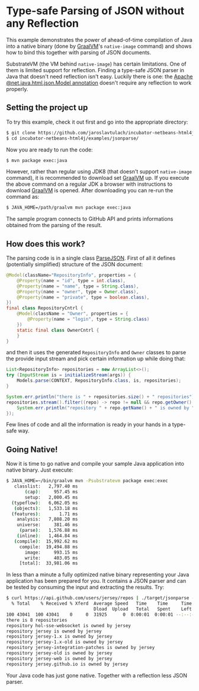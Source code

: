 # Type-safe Parsing of JSON without any Reflection

This example demonstrates the power of ahead-of-time compilation of Java
into a native binary (done by [GraalVM](http://www.oracle.com/technetwork/oracle-labs/program-languages/overview/)'s
`native-image` command) and shows how to bind this together with
parsing of JSON documents.

SubstrateVM (the VM behind `native-image`) has certain limitations. One of them
is limited support for reflection. Finding a type-safe JSON parser in Java
that doesn't need reflection isn't easy. Luckily there is one: the
[Apache @net.java.html.json.Model annotation](https://github.com/apache/incubator-netbeans-html4j)
doesn't require any reflection to work properly.

## Setting the project up

To try this example, check it out first and go into the appropriate directory:
```bash
$ git clone https://github.com/jaroslavtulach/incubator-netbeans-html4j/ -b examples
$ cd incubator-netbeans-html4j/examples/jsonparse/
```
Now you are ready to run the code:
```bash
$ mvn package exec:java
```
However, rather than regular using JDK8 (that doesn't support `native-image` command), 
it is recommended to download set [GraalVM](http://www.oracle.com/technetwork/oracle-labs/program-languages/overview/)
up. If you execute the above command on a regular JDK a browser with instructions
to download [GraalVM](http://www.oracle.com/technetwork/oracle-labs/program-languages/overview/)
is opened. After downloading you can re-run the command as:
```bash
$ JAVA_HOME=/path/graalvm mvn package exec:java 
```
The sample program connects to GitHub API and prints informations obtained from
the parsing of the result.

## How does this work?

The parsing code is in a single class [ParseJSON](https://github.com/JaroslavTulach/incubator-netbeans-html4j/blob/examples/examples/jsonparse/src/main/java/org/apidesign/demo/jsonparse/ParseJSON.java).
First of all it defines (potentially simplified) structure of the JSON document:
```java
@Model(className="RepositoryInfo", properties = {
    @Property(name = "id", type = int.class),
    @Property(name = "name", type = String.class),
    @Property(name = "owner", type = Owner.class),
    @Property(name = "private", type = boolean.class),
})
final class RepositoryCntrl {
    @Model(className = "Owner", properties = {
        @Property(name = "login", type = String.class)
    })
    static final class OwnerCntrl {
    }
}
```
and then it uses the generated `RepositoryInfo` and `Owner` classes to parse
the provide input stream and pick certain information up while doing that:
```java
List<RepositoryInfo> repositories = new ArrayList<>();
try (InputStream is = initializeStream(args)) {
    Models.parse(CONTEXT, RepositoryInfo.class, is, repositories);
}

System.err.println("there is " + repositories.size() + " repositories");
repositories.stream().filter((repo) -> repo != null && repo.getOwner() != null).forEach((repo) -> {
    System.err.println("repository " + repo.getName() + " is owned by " + repo.getOwner().getLogin());
});
```
Few lines of code and all the information is ready in your hands in a type-safe
way.

## Going **Native**!

Now it is time to go native and compile your sample Java application into
native binary. Just execute:
```bash
$ JAVA_HOME=~/bin/graalvm mvn -Psubstratevm package exec:exec
   classlist:   2,797.40 ms
       (cap):     957.45 ms
       setup:   2,000.45 ms
  (typeflow):   6,062.05 ms
   (objects):   1,533.18 ms
  (features):       1.71 ms
    analysis:   7,808.20 ms
    universe:     381.46 ms
     (parse):   1,576.88 ms
    (inline):   1,464.84 ms
   (compile):  15,992.62 ms
     compile:  19,494.88 ms
       image:     993.15 ms
       write:     403.05 ms
     [total]:  33,981.06 ms
```
In less than a minute a fully optimized native binary representing your Java
application has been prepared for you. It contains a JSON parser and can be
tested by consuming the input and extracting the results. Try:
```bash
$ curl https://api.github.com/users/jersey/repos | ./target/jsonparse -
  % Total    % Received % Xferd  Average Speed   Time    Time     Time  Current
                                 Dload  Upload   Total   Spent    Left  Speed
100 43041  100 43041    0     0  31925      0  0:00:01  0:00:01 --:--:-- 31929
there is 8 repositories
repository hol-sse-websocket is owned by jersey
repository jersey is owned by jersey
repository jersey-1.x is owned by jersey
repository jersey-1.x-old is owned by jersey
repository jersey-integration-patches is owned by jersey
repository jersey-old is owned by jersey
repository jersey-web is owned by jersey
repository jersey.github.io is owned by jersey
```

Your Java code has just gone native. Together with a reflection less JSON
parser.
